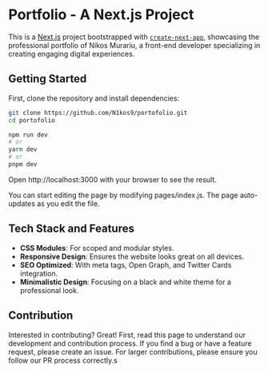# Portfolio - A Next.js Project

This is a [Next.js](https://nextjs.org/) project bootstrapped with [`create-next-app`](https://github.com/vercel/next.js/tree/canary/packages/create-next-app), showcasing the professional portfolio of Nikos Murariu, a front-end developer specializing in creating engaging digital experiences.

## Getting Started

First, clone the repository and install dependencies:

```bash
git clone https://github.com/N1kos9/portofolio.git
cd portofolio

npm run dev
# or
yarn dev
# or
pnpm dev
```

Open http://localhost:3000 with your browser to see the result.

You can start editing the page by modifying pages/index.js. The page auto-updates as you edit the file.

## Tech Stack and Features

- **CSS Modules**: For scoped and modular styles.
- **Responsive Design**: Ensures the website looks great on all devices.
- **SEO Optimized**: With meta tags, Open Graph, and Twitter Cards integration.
- **Minimalistic Design**: Focusing on a black and white theme for a professional look.

## Contribution

Interested in contributing? Great! First, read this page to understand our development and contribution process. If you find a bug or have a feature request, please create an issue. For larger contributions, please ensure you follow our PR process correctly.s

